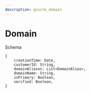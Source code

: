 ```yaml
---
description: gsuite_domain
---
```


# Domain

Schema
```
{
	creationTime: Date,
	customerId: String,
	domainAliases: List<DomainAlias>,
	domainName: String,
	isPrimary: Boolean,
	verified: Boolean,
}
```
